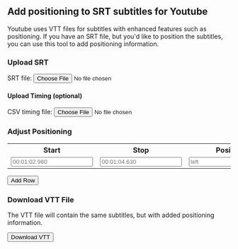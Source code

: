 ## Add positioning to SRT subtitles for Youtube

Youtube uses VTT files for subtitles with enhanced features such as positioning. If you have an SRT file, but you'd like to position the subtitles, you can use this tool to add positioning information.

### Upload SRT

<label for="srtfile">SRT file:</label>
<input type="file" name="srtfile" id="srtupload">

#### Upload Timing (optional)

<label for="timingcsv">CSV timing file:</label>
<input type="file" name="timingcsv" id="timingupload">

### Adjust Positioning

<table id="timingtable">
<tr><th>Start</th><th>Stop</th><th>Position</th></tr>
<tr id="firstrow">
<td><input type="text" id="start1" name="start" placeholder="00:01:02.980" /></td>
<td><input type="text" id="stop1" name="end" placeholder="00:01:04.630" /></td>
<td><input type="text" id="position1" name="position" placeholder="left" /></td>
</tr>
</table>

<button id="add-row">Add Row</button>

### Download VTT File

The VTT file will contain the same subtitles, but with added positioning information.

<button id="convert">Download VTT</button>

<script>
(function() {
  document.getElementById("convert").disabled = true;

  var srtfile = 'captions.srt';
  document.querySelector('#srtupload').addEventListener('change', handleSrtUpload, false);
  document.querySelector('#add-row').addEventListener('click', addPositioningRow, false);

  var reader = new FileReader();
  reader.onload = handleSrtRead;

  function handleSrtUpload(event) {
    var file = event.target.files[0];
    reader.readAsText(file);
    document.getElementById("convert").disabled = false;
  }

  var rowcount = 1;
  function addPositioningRow(event) {
    row = document.querySelector('#timingtable').insertRow(-1);
    var cell1 = row.insertCell(0);
    var cell2 = row.insertCell(1);
    var cell3 = row.insertCell(2);
    rowcount++;
    cell1.innerHTML = '<input type="text" id="start'+rowcount+'" name="start" placeholder="00:01:02.980" />';
    cell2.innerHTML = '<input type="text" id="stop'+rowcount+'" name="start" placeholder="00:01:04.630" />';
    cell3.innerHTML = '<input type="text" id="position'+rowcount+'" name="start" placeholder="left" />';
  }
  
  function handleSrtRead(event) {
    var save = JSON.parse(event.target.result);
    window.localStorage.setItem(srtfile, JSON.stringify(save));
  }
  
  function getsrt() {
    return JSON.parse(localStorage.getItem(srtfile))
  }

})();
</script>
